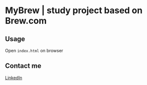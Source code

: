 # MyBrew | study project based on Brew.com

## Usage

Open `index.html` on browser

## Contact me

<a href="https://www.linkedin.com/in/jeancampos/"> LinkedIn</a>
